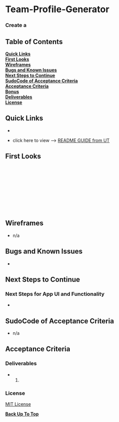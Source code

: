 # Team-Profile-Generator
### Create a

## Table of Contents

**[Quick Links](#Quick-Links)**<br>
**[First Looks](#First-Looks)**<br>
**[Wireframes](#Wireframes)**<br>
**[Bugs and Known Issues](#Bugs-and-Known-Issues)**<br>
**[Next Steps to Continue](#Next-Steps-to-Continue)**<br>
**[SudoCode of Acceptance Criteria](#SudoCode-of-Acceptance-Criteria)**<br>
**[Acceptance Criteria](#Acceptance-Criteria)**<br>
**[Bonus](#Bonus)**<br>
**[Deliverables](#Deliverables)**<br>
**[License](#License)**<br>

## Quick Links

- 

- click here to view --> [README GUIDE from UT](https://github.com/the-Coding-Boot-Camp-at-UT/UTA-VIRT-FSF-FT-06-2021-U-LOL/blob/master/01-HTML-Git-CSS/02-Homework/Homework-Guide/README.md)

## First Looks

# ![]()
# ![]()
# ![]()
# ![]()

## Wireframes
* n/a

## Bugs and Known Issues

- 

## Next Steps to Continue

### Next Steps for App UI and Functionality

- 

## SudoCode of Acceptance Criteria
* n/a

## Acceptance Criteria


### Deliverables

- 1. 

### License

[MIT License](https://opensource.org/licenses/MIT)


**[Back Up To Top](#Team-Profile-Generator)**
